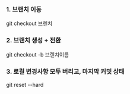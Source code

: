 ### 1. 브랜치 이동

git checkout 브렌치

### 2. 브랜치 생성 + 전환

git checkout -b 브렌치이름

### 3. 로컬 변경사항 모두 버리고, 마지막 커밋 상태

git reset --hard
